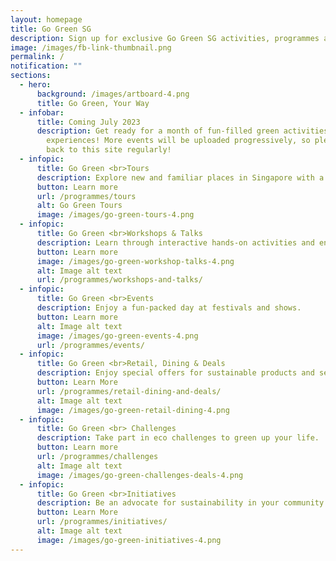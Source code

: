 ```yaml
---
layout: homepage
title: Go Green SG
description: Sign up for exclusive Go Green SG activities, programmes and experiences!
image: /images/fb-link-thumbnail.png
permalink: /
notification: ""
sections:
  - hero:
      background: /images/artboard-4.png
      title: Go Green, Your Way
  - infobar:
      title: Coming July 2023
      description: Get ready for a month of fun-filled green activities and
        experiences! More events will be uploaded progressively, so please check
        back to this site regularly!
  - infopic:
      title: Go Green <br>Tours
      description: Explore new and familiar places in Singapore with a green lens.
      button: Learn more
      url: /programmes/tours
      alt: Go Green Tours
      image: /images/go-green-tours-4.png
  - infopic:
      title: Go Green <br>Workshops & Talks
      description: Learn through interactive hands-on activities and enriching talks.
      button: Learn more
      image: /images/go-green-workshop-talks-4.png
      alt: Image alt text
      url: /programmes/workshops-and-talks/
  - infopic:
      title: Go Green <br>Events
      description: Enjoy a fun-packed day at festivals and shows.
      button: Learn more
      alt: Image alt text
      image: /images/go-green-events-4.png
      url: /programmes/events/
  - infopic:
      title: Go Green <br>Retail, Dining & Deals
      description: Enjoy special offers for sustainable products and services.
      button: Learn More
      url: /programmes/retail-dining-and-deals/
      alt: Image alt text
      image: /images/go-green-retail-dining-4.png
  - infopic:
      title: Go Green <br> Challenges
      description: Take part in eco challenges to green up your life.
      button: Learn more
      url: /programmes/challenges
      alt: Image alt text
      image: /images/go-green-challenges-deals-4.png
  - infopic:
      title: Go Green <br>Initiatives
      description: Be an advocate for sustainability in your community.
      button: Learn More
      url: /programmes/initiatives/
      alt: Image alt text
      image: /images/go-green-initiatives-4.png
---
```

